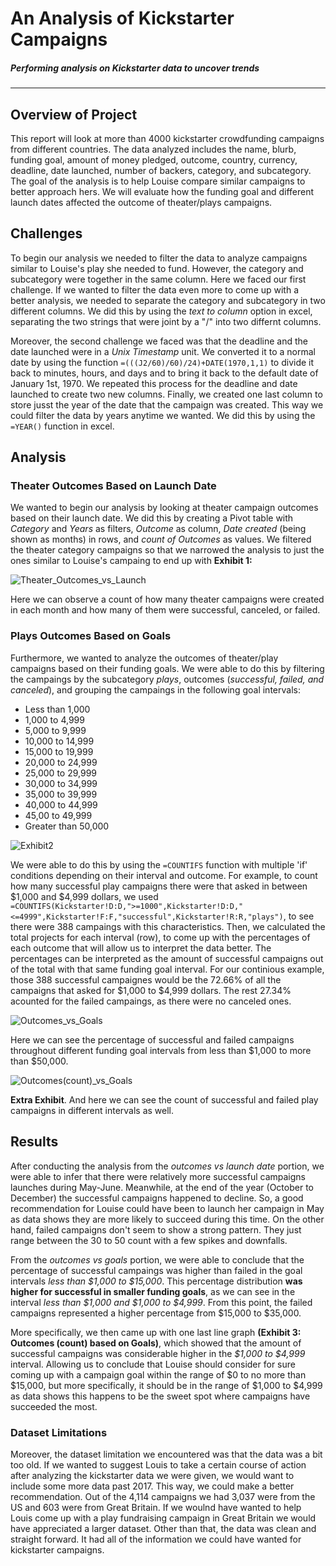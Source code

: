 # An Analysis of Kickstarter Campaigns
##### Performing analysis on Kickstarter data to uncover trends
---

## Overview of Project
This report will look at more than 4000 kickstarter crowdfunding campaigns from different countries. The data analyzed includes the name, blurb, funding goal, amount of money pledged, outcome, country, currency, deadline, date launched, number of backers, category, and subcategory. The goal of the analysis is to help Louise compare similar campaigns to better approach hers. We will evaluate how the funding goal and different launch dates affected the outcome of theater/plays campaigns. 

## Challenges
To begin our analysis we needed to filter the data to analyze campaigns similar to Louise's play she needed to fund. However, the category and subcategory were together in the same column. Here we faced our first challenge. If we wanted to filter the data even more to come up with a better analysis, we needed to separate the category and subcategory in two different columns. We did this by using the *text to column* option in excel, separating the two strings that were joint by a "/" into two differnt columns.

Moreover, the second challenge we faced was that the deadline and the date launched were in a *Unix Timestamp* unit. We converted it to a normal date by using the function `=(((J2/60)/60)/24)+DATE(1970,1,1)` to divide it back to minutes, hours, and days and to bring it back to the default date of January 1st, 1970. We repeated this process for the deadline and date launched to create two new columns. Finally, we created one last column to store jusst the year of the date that the campaign was created. This way we could filter the data by years anytime we wanted. We did this by using the `=YEAR()` function in excel. 

## Analysis
### Theater Outcomes Based on Launch Date
We wanted to begin our analysis by looking at theater campaign outcomes based on their launch date. We did this by creating a Pivot table with *Category* and *Years* as filters, *Outcome* as column, *Date created* (being shown as months) in rows, and *count of Outcomes* as values. We filtered the theater category campaigns so that we narrowed the analysis to just the ones similar to Louise's campaing to end up with **Exhibit 1:**

![Theater_Outcomes_vs_Launch](https://user-images.githubusercontent.com/83378141/118408742-d3b08080-b654-11eb-99d6-5b295973f394.png)

Here we can observe a count of how many theater campaigns were created in each month and how many of them were successful, canceled, or failed. 

### Plays Outcomes Based on Goals
Furthermore, we wanted to analyze the outcomes of theater/play campaigns based on their funding goals. We were able to do this by filtering the campaings by the subcategory *plays*, outcomes (*successful, failed, and canceled*), and grouping the campaings in the following goal intervals: 
- Less than 1,000
- 1,000 to 4,999
- 5,000 to 9,999
- 10,000 to 14,999
- 15,000 to 19,999
- 20,000 to 24,999
- 25,000 to 29,999
- 30,000 to 34,999
- 35,000 to 39,999
- 40,000 to 44,999
- 45,00 to 49,999
- Greater than 50,000

![Exhibit2](https://user-images.githubusercontent.com/83378141/118409235-5e927a80-b657-11eb-9872-e012974b1ca5.png)

We were able to do this by using the `=COUNTIFS` function with multiple 'if' conditions depending on their interval and outcome. For example, to count how many successful play campaigns there were that asked in between $1,000 and $4,999 dollars, we used `=COUNTIFS(Kickstarter!D:D,">=1000",Kickstarter!D:D,"<=4999",Kickstarter!F:F,"successful",Kickstarter!R:R,"plays")`, to see there were 388 campaings with this characteristics. Then, we calculated the total projects for each interval (row), to come up with the percentages of each outcome that will allow us to interpret the data better. The percentages can be interpreted as the amount of successful campaigns out of the total with that same funding goal interval. For our continious example, those 388 successful campaignes would be the 72.66% of all the campaigns that asked for $1,000 to $4,999 dollars. The rest 27.34% acounted for the failed campaings, as there were no canceled ones. 

![Outcomes_vs_Goals](https://user-images.githubusercontent.com/83378141/118409743-f1ccaf80-b659-11eb-97a9-aa14e5232c0d.png)

Here we can see the percentage of successful and failed campaigns throughout different funding goal intervals from less than $1,000 to more than $50,000. 

![Outcomes(count)_vs_Goals](https://user-images.githubusercontent.com/83378141/118409744-f5f8cd00-b659-11eb-801a-e8a1afa732b2.png)

**Extra Exhibit**. And here we can see the count of successful and failed play campaigns in different intervals as well. 

## Results
After conducting the analysis from the *outcomes vs launch date* portion, we were able to infer that there were relatively more successful campaigns launches during May-June. Meanwhile, at the end of the year (October to December) the successful campaigns happened to decline. So, a good recommendation for Louise could have been to launch her campaign in May as data shows they are more likely to succeed during this time. On the other hand, failed campaigns don't seem to show a strong pattern. They just range between the 30 to 50 count with a few spikes and downfalls. 

From the *outcomes vs goals* portion, we were able to conclude that the percentage of successful campaings was higher than failed in the goal intervals *less than $1,000 to $15,000*. This percentage distribution **was higher for successful in smaller funding goals**, as we can see in the interval *less than $1,000 and $1,000 to $4,999*. From this point, the failed campaigns represented a higher percentage from $15,000 to $35,000. 

More specifically, we then came up with one last line graph **(Exhibit 3: Outcomes (count) based on Goals)**, which showed that the amount of successful campaigns was considerable higher in the *$1,000 to $4,999* interval. Allowing us to conclude that Louise should consider for sure coming up with a campaign goal within the range of $0 to no more than $15,000, but more specifically, it should be in the range of $1,000 to $4,999 as data shows this happens to be the sweet spot where campaigns have succeeded the most. 

### Dataset Limitations
Moreover, the dataset limitation we encountered was that the data was a bit too old. If we wanted to suggest Louis to take a certain course of action after analyzing the kickstarter data we were given, we would want to include some more data past 2017. This way, we could make a better recommendation. Out of the 4,114 campaigns we had 3,037 were from the US and 603 were from Great Britain. If we woulnd have wanted to help Louis come up with a play fundraising campaign in Great Britain we would have appreciated a larger dataset. Other than that, the data was clean and straight forward. It had all of the information we could have wanted for kickstarter campaigns.









